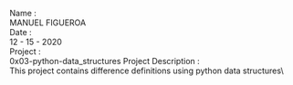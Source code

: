 Name :\
MANUEL FIGUEROA\
Date :\
12 - 15 - 2020\
Project :\
0x03-python-data_structures
Project Description :\
This project contains difference definitions using python data structures\